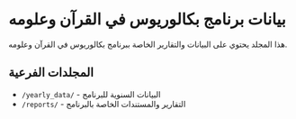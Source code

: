 # بيانات برنامج بكالوريوس في القرآن وعلومه

هذا المجلد يحتوي على البيانات والتقارير الخاصة ببرنامج بكالوريوس في القرآن وعلومه.

## المجلدات الفرعية

- `/yearly_data/` - البيانات السنوية للبرنامج
- `/reports/` - التقارير والمستندات الخاصة بالبرنامج
